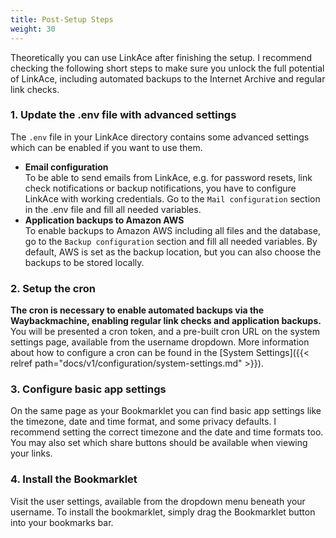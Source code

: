 ```yaml
---
title: Post-Setup Steps
weight: 30
---
```


Theoretically you can use LinkAce after finishing the setup. I recommend checking the following short steps to make sure you unlock the full potential of LinkAce, including automated backups to the Internet Archive and regular link checks.

### 1. Update the .env file with advanced settings

The `.env` file in your LinkAce directory contains some advanced settings which can be enabled if you want to use them.

* **Email configuration**  
    To be able to send emails from LinkAce, e.g. for password resets, link check notifications or backup notifications, you have to configure LinkAce with working credentials. Go to the `Mail configuration` section in the .env file and fill all needed variables.
* **Application backups to Amazon AWS**  
    To enable backups to Amazon AWS including all files and the database, go to the `Backup configuration` section and fill all needed variables. By default, AWS is set as the backup location, but you can also choose the backups to be stored locally.

### 2. Setup the cron

**The cron is necessary to enable automated backups via the Waybackmachine, enabling regular link checks and application backups.** You will be presented a cron token, and a pre-built cron URL on the system settings page, available from the username dropdown. More information about how to configure a cron can be found in the  [System Settings]({{< relref path="docs/v1/configuration/system-settings.md" >}}).

### 3. Configure basic app settings

On the same page as your Bookmarklet you can find basic app settings like the timezone, date and time format, and some privacy defaults. I recommend setting the correct timezone and the date and time formats too. You may also set which share buttons should be available when viewing your links.

### 4. Install the Bookmarklet

Visit the user settings, available from the dropdown menu beneath your username. To install the bookmarklet, simply drag the Bookmarklet button into your bookmarks bar.
